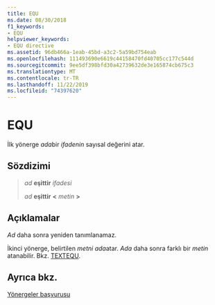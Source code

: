 ```yaml
---
title: EQU
ms.date: 08/30/2018
f1_keywords:
- EQU
helpviewer_keywords:
- EQU directive
ms.assetid: 96db466a-1eab-45bd-a3c2-5a59bd754eab
ms.openlocfilehash: 111493690e6619c44158470fd40705cc177c544d
ms.sourcegitcommit: 9ee5df398bfd30a42739632de3e165874cb675c3
ms.translationtype: MT
ms.contentlocale: tr-TR
ms.lasthandoff: 11/22/2019
ms.locfileid: "74397620"
---
```

# <a name="equ"></a>EQU

İlk yönerge *ada*bir *ifadenin* sayısal değerini atar.

## <a name="syntax"></a>Sözdizimi

> *ad* **eşittir** *ifadesi*
>
> *ad* **eşittir** __\<__ *metin* __>__

## <a name="remarks"></a>Açıklamalar

*Ad* daha sonra yeniden tanımlanamaz.

İkinci yönerge, belirtilen *metni* *ada*atar. *Ada* daha sonra farklı bir *metin* atanabilir. Bkz. [TEXTEQU](../../assembler/masm/textequ.md).

## <a name="see-also"></a>Ayrıca bkz.

[Yönergeler başvurusu](directives-reference.md)
